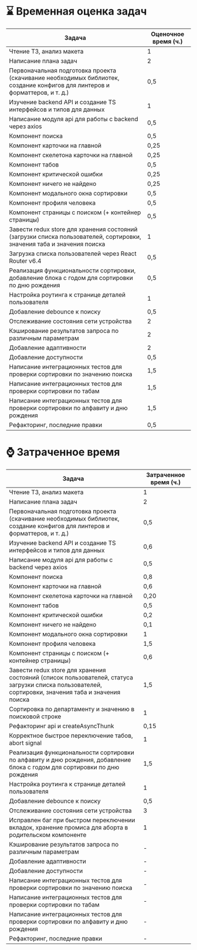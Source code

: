 # ⌛ Временная оценка задач

| Задача | Оценочное время (ч.) |
| ------ | -------------------- |
| Чтение ТЗ, анализ макета | 1 |
| Написание плана задач | 2 |
| Первоначальная подготовка проекта (скачивание необходимых библиотек, создание конфигов для линтеров и форматтеров, и т. д.) | 0,5 |
| Изучение backend API и создание TS интерфейсов и типов для данных | 1 |
| Написание модуля api для работы с backend через axios | 0,5 |
| Компонент поиска | 0,5 |
| Компонент карточки на главной | 0,25 |
| Компонент скелетона карточки на главной | 0,25 |
| Компонент табов | 0,5 |
| Компонент критической ошибки  | 0,25 |
| Компонент ничего не найдено  | 0,25 |
| Компонент модального окна сортировки | 0,5 |
| Компонент профиля человека | 0,5 |
| Компонент страницы с поиском (+ контейнер страницы) | 0,5 |
| Завести redux store для хранения состояний (загрузки списка пользователей,  сортировки, значения таба и значения поиска | 1 |
| Загрузка списка пользователей через React Router v6.4 | 0,5 |
| Реализация функциональности сортировки, добавление блока с годом для сортировки по дню рождения | 0,5 |
| Настройка роутинга к странице деталей пользователя | 1 |
| Добавление debounce к поиску | 0,5 |
| Отслеживание состояния сети устройства | 2 |
| Кэширование результатов запроса по различным параметрам | 2 |
| Добавление адаптивности | 2 |
| Добавление доступности | 0,5 |
| Написание интеграционных тестов для проверки сортировки по значению поиска | 1,5 |
| Написание интеграционных тестов для проверки сортировки по табам | 1,5 |
| Написание интеграционных тестов для проверки сортировки по алфавиту и дню рождения | 1,5 |
| Рефакторинг, последние правки | 0,5 |


# ⌚ Затраченное время

| Задача | Затраченное время (ч.) |
| ------ | -------------------- |
| Чтение ТЗ, анализ макета | 1 |
| Написание плана задач | 2 |
| Первоначальная подготовка проекта (скачивание необходимых библиотек, создание конфигов для линтеров и форматтеров, и т. д.) | 0,5 |
| Изучение backend API и создание TS интерфейсов и типов для данных | 0,6 |
| Написание модуля api для работы с backend через axios | 0,5 |
| Компонент поиска | 0,8 |
| Компонент карточки на главной  | 0,6 |
| Компонент скелетона карточки на главной | 0,20 |
| Компонент табов | 0,5 |
| Компонент критической ошибки  | 0,2 |
| Компонент ничего не найдено  | 0,1 |
| Компонент модального окна сортировки | 1 |
| Компонент профиля человека | 1,5 |
| Компонент страницы с поиском (+ контейнер страницы) | 0,6 |
| Завести redux store для хранения состояний (список пользователей, статуса загрузки списка пользователей, сортировки, значения таба и значения поиска | 1,5 |
| Сортировка по департаменту и значению в поисковой строке | 1 |
| Рефакторинг api и createAsyncThunk | 0,15 |
| Корректное быстрое переключение табов, abort signal | 1 |
| Реализация функциональности сортировки по алфавиту и дню рождения, добавление блока с годом для сортировки по дню рождения | 1,5 |
| Настройка роутинга к странице деталей пользователя | 1 |
| Добавление debounce к поиску | 0,5 |
| Отслеживание состояния сети устройства | 3 |
| Исправлен баг при быстром переключении вкладок, хранение промиса для аборта в родительском компоненте | 1 |
| Кэширование результатов запроса по различным параметрам | - |
| Добавление адаптивности | - |
| Добавление доступности | - |
| Написание интеграционных тестов для проверки сортировки по значению поиска | - |
| Написание интеграционных тестов для проверки сортировки по табам | - |
| Написание интеграционных тестов для проверки сортировки по алфавиту и дню рождения | - |
| Рефакторинг, последние правки | - |
